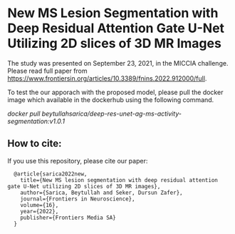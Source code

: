 # New MS Lesion Segmentation with Deep Residual Attention Gate U-Net Utilizing 2D slices of 3D MR Images

The study was presented on September 23, 2021, in the MICCIA challenge. Please read full paper from https://www.frontiersin.org/articles/10.3389/fnins.2022.912000/full.

To test the our apporach with the proposed model, please pull the docker image which available in the dockerhub using the following command.

_docker pull beytullahsarica/deep-res-unet-ag-ms-activity-segmentation:v1.0.1_

## How to cite:
If you use this repository, please cite our paper:
```
  @article{sarica2022new,
    title={New MS lesion segmentation with deep residual attention gate U-Net utilizing 2D slices of 3D MR images},
    author={Sarica, Beytullah and Seker, Dursun Zafer},
    journal={Frontiers in Neuroscience},
    volume={16},
    year={2022},
    publisher={Frontiers Media SA}
  }
```
